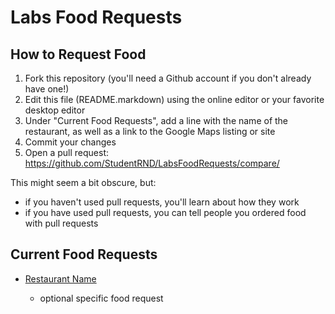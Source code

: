 # Labs Food Requests

## How to Request Food

1. Fork this repository (you'll need a Github account if you don't already have one!)
1. Edit this file (README.markdown) using the online editor or your favorite desktop editor
1. Under "Current Food Requests", add a line with the name of the restaurant, as well as a link to the Google Maps listing or site
1. Commit your changes
1. Open a pull request: https://github.com/StudentRND/LabsFoodRequests/compare/

This might seem a bit obscure, but:

- if you haven't used pull requests, you'll learn about how they work
- if you have used pull requests, you can tell people you ordered food with pull requests

## Current Food Requests

- [Restaurant Name](http://google.maps/link.here)

  * optional specific food request
